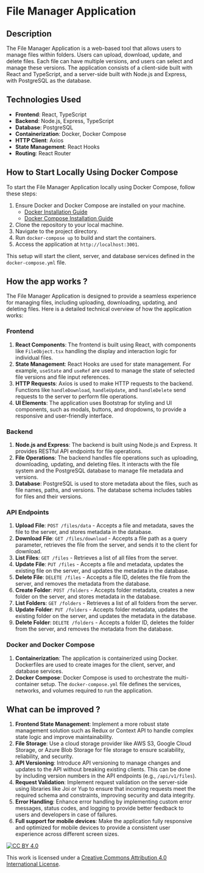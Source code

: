 # File Manager Application

## Description

The File Manager Application is a web-based tool that allows users to manage files within folders. Users can upload, download, update, and delete files. Each file can have multiple versions, and users can select and manage these versions. The application consists of a client-side built with React and TypeScript, and a server-side built with Node.js and Express, with PostgreSQL as the database.

## Technologies Used

- **Frontend**: React, TypeScript
- **Backend**: Node.js, Express, TypeScript
- **Database**: PostgreSQL
- **Containerization**: Docker, Docker Compose
- **HTTP Client**: Axios
- **State Management**: React Hooks
- **Routing**: React Router

## How to Start Locally Using Docker Compose

To start the File Manager Application locally using Docker Compose, follow these steps:

1. Ensure Docker and Docker Compose are installed on your machine.
   - [Docker Installation Guide](https://docs.docker.com/get-docker/)
   - [Docker Compose Installation Guide](https://docs.docker.com/compose/install/)
2. Clone the repository to your local machine.
3. Navigate to the project directory.
4. Run `docker-compose up` to build and start the containers.
5. Access the application at `http://localhost:3001`.

This setup will start the client, server, and database services defined in the `docker-compose.yml` file.

## How the app works ?

The File Manager Application is designed to provide a seamless experience for managing files, including uploading, downloading, updating, and deleting files. Here is a detailed technical overview of how the application works:

### Frontend

1. **React Components**: The frontend is built using React, with components like `FileObject.tsx` handling the display and interaction logic for individual files.
2. **State Management**: React Hooks are used for state management. For example, `useState` and `useRef` are used to manage the state of selected file versions and file input references.
3. **HTTP Requests**: Axios is used to make HTTP requests to the backend. Functions like `handleDownload`, `handleUpdate`, and `handleDelete` send requests to the server to perform file operations.
4. **UI Elements**: The application uses Bootstrap for styling and UI components, such as modals, buttons, and dropdowns, to provide a responsive and user-friendly interface.

### Backend

1. **Node.js and Express**: The backend is built using Node.js and Express. It provides RESTful API endpoints for file operations.
2. **File Operations**: The backend handles file operations such as uploading, downloading, updating, and deleting files. It interacts with the file system and the PostgreSQL database to manage file metadata and versions.
3. **Database**: PostgreSQL is used to store metadata about the files, such as file names, paths, and versions. The database schema includes tables for files and their versions.

### API Endpoints

1. **Upload File**: `POST /files/data` - Accepts a file and metadata, saves the file to the server, and stores metadata in the database.
2. **Download File**: `GET /files/download` - Accepts a file path as a query parameter, retrieves the file from the server, and sends it to the client for download.
3. **List Files**: `GET /files` - Retrieves a list of all files from the server.
3. **Update File**: `PUT /files` - Accepts a file and metadata, updates the existing file on the server, and updates the metadata in the database.
4. **Delete File**: `DELETE /files` - Accepts a file ID, deletes the file from the server, and removes the metadata from the database.
5. **Create Folder**: `POST /folders` - Accepts folder metadata, creates a new folder on the server, and stores metadata in the database.
6. **List Folders**: `GET /folders` - Retrieves a list of all folders from the server.
7. **Update Folder**: `PUT /folders` - Accepts folder metadata, updates the existing folder on the server, and updates the metadata in the database.
8. **Delete Folder**: `DELETE /folders` - Accepts a folder ID, deletes the folder from the server, and removes the metadata from the database.

### Docker and Docker Compose

1. **Containerization**: The application is containerized using Docker. Dockerfiles are used to create images for the client, server, and database services.
2. **Docker Compose**: Docker Compose is used to orchestrate the multi-container setup. The `docker-compose.yml` file defines the services, networks, and volumes required to run the application.

## What can be improved ?

1. **Frontend State Management**: Implement a more robust state management solution such as Redux or Context API to handle complex state logic and improve maintainability.
2. **File Storage**: Use a cloud storage provider like AWS S3, Google Cloud Storage, or Azure Blob Storage for file storage to ensure scalability, reliability, and security.
3. **API Versioning**: Introduce API versioning to manage changes and updates to the API without breaking existing clients. This can be done by including version numbers in the API endpoints (e.g., `/api/v1/files`).
4. **Request Validation**: Implement request validation on the server-side using libraries like Joi or Yup to ensure that incoming requests meet the required schema and constraints, improving security and data integrity.
5. **Error Handling**: Enhance error handling by implementing custom error messages, status codes, and logging to provide better feedback to users and developers in case of failures.
6. **Full support for mobile devices**: Make the application fully responsive and optimized for mobile devices to provide a consistent user experience across different screen sizes.

[![CC BY 4.0][cc-by-shield]][cc-by]

This work is licensed under a
[Creative Commons Attribution 4.0 International License][cc-by].

[cc-by-shield]: https://licensebuttons.net/l/by/4.0/88x31.png
[cc-by]: http://creativecommons.org/licenses/by/4.0/